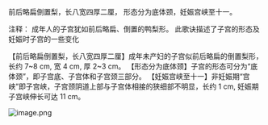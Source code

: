 前后略扁倒置梨，长八宽四厚二厘，
形态分为底体颈，妊娠宫峡至十一。

注释：
成年人的子宫犹如前后略扁、倒置的鸭梨形。
此歌诀描述了子宫的形态及妊娠时子宫的一些变化

【前后略扁倒置梨，长八宽四厚二厘】成年未产妇的子宫似前后略扁的倒置梨形，长约 7~8 cm, 宽 4 cm, 厚 2~3 cm。
【形态分为底体颈】子宫的形态可分为“底体颈”，即子宫底、子宫体和子宫颈三部分。
【妊娠宫峡至十一】非妊娠期“宫峡”即子宫峡，子宫颈阴道上部与子宫体相接的狭细部不明显，长约 1 cm, 妊娠期子宫峡伸长可达 11 cm。

![image.png](https://picgo18719498306.oss-cn-guangzhou.aliyuncs.com/20250808150100882.png)
